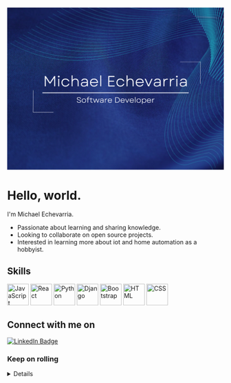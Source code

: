 ![Banner](https://github.com/MAEchevarria/MAEchevarria/raw/master/assets/MAE_banner.png)

# Hello, world.

I'm Michael Echevarria.
- Passionate about learning and sharing knowledge. 
- Looking to collaborate on open source projects.
- Interested in learning more about iot and home automation as a hobbyist.

## Skills
<div>
    <img src="https://cdn.jsdelivr.net/gh/devicons/devicon/icons/javascript/javascript-original.svg" height="50px" width="50px" title="JavaScript" />
    <img src="https://cdn.jsdelivr.net/gh/devicons/devicon/icons/react/react-original.svg" height="50px" width="50px" title="React"/>
    <img src="https://cdn.jsdelivr.net/gh/devicons/devicon/icons/python/python-original.svg" height="50px" width="50px" title="Python"/>
    <img src="https://cdn.jsdelivr.net/gh/devicons/devicon/icons/django/django-plain-wordmark.svg" height="50px" width="50px" title="Django"/>
    <img src="https://cdn.jsdelivr.net/gh/devicons/devicon/icons/bootstrap/bootstrap-original.svg" height="50px" width="50px" title="Bootstrap"/>
    <img src="https://cdn.jsdelivr.net/gh/devicons/devicon/icons/html5/html5-original-wordmark.svg" height="50px" width="50px" title="HTML"/>
    <img src="https://cdn.jsdelivr.net/gh/devicons/devicon/icons/css3/css3-original-wordmark.svg" height="50px" width="50px" title="CSS"/>
</div>

## Connect with me on 
<a href="https://www.linkedin.com/in/maechevarria/">
    <img src="https://img.shields.io/badge/linkedin-0A66C2?style=for-the-badge&logo=linkedin&logoColor=white" alt="LinkedIn Badge"/>
</a>

### Keep on rolling

<details>

![rolling](https://i.gifer.com/3MAm.gif)

</details>